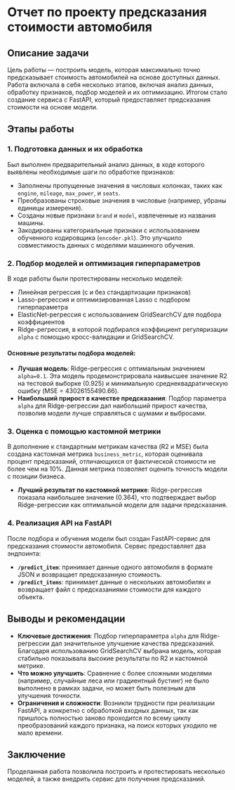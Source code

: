 # Отчет по проекту предсказания стоимости автомобиля

## Описание задачи
Цель работы — построить модель, которая максимально точно предсказывает стоимость автомобилей на основе доступных данных. Работа включала в себя несколько этапов, включая анализ данных, обработку признаков, подбор моделей и их оптимизацию. Итогом стало создание сервиса с FastAPI, который предоставляет предсказания стоимости на основе модели.

## Этапы работы

### 1. Подготовка данных и их обработка
Был выполнен предварительный анализ данных, в ходе которого выявлены необходимые шаги по обработке признаков:
- Заполнены пропущенные значения в числовых колонках, таких как `engine`, `mileage`, `max_power`, и `seats`.
- Преобразованы строковые значения в числовые (например, убраны единицы измерения).
- Созданы новые признаки `brand` и `model`, извлеченные из названия машины.
- Закодированы категориальные признаки с использованием обученного кодировщика (`encoder.pkl`). Это улучшило совместимость данных с моделями машинного обучения.

### 2. Подбор моделей и оптимизация гиперпараметров
В ходе работы были протестированы несколько моделей:
- Линейная регрессия (с и без стандартизации признаков)
- Lasso-регрессия и оптимизированная Lasso с подбором гиперпараметра
- ElasticNet-регрессия с использованием GridSearchCV для подбора коэффициентов
- Ridge-регрессия, в которой подбирался коэффициент регуляризации `alpha` с помощью кросс-валидации и GridSearchCV.

#### Основные результаты подбора моделей:
- **Лучшая модель**: Ridge-регрессия с оптимальным значением `alpha=0.1`. Эта модель продемонстрировала наивысшее значение R2 на тестовой выборке (0.925) и минимальную среднеквадратическую ошибку (MSE = 43026155490.66).
- **Наибольший прирост в качестве предсказания**: Подбор параметра `alpha` для Ridge-регрессии дал наибольший прирост качества, позволив модели лучше справляться с шумами и выбросами.

### 3. Оценка с помощью кастомной метрики
В дополнение к стандартным метрикам качества (R2 и MSE) была создана кастомная метрика `business_metric`, которая оценивала процент предсказаний, отличающихся от фактической стоимости не более чем на 10%. Данная метрика позволяет оценить точность модели с позиции бизнеса.

- **Лучший результат по кастомной метрике**: Ridge-регрессия показала наибольшее значение (0.364), что подтверждает выбор Ridge-регрессии как оптимальной модели для задачи предсказания.

### 4. Реализация API на FastAPI
После подбора и обучения модели был создан FastAPI-сервис для предсказания стоимости автомобиля. Сервис предоставляет два эндпоинта:
- **`/predict_item`**: принимает данные одного автомобиля в формате JSON и возвращает предсказанную стоимость.
- **`/predict_items`**: принимает данные о нескольких автомобилях и возвращает файл с предсказаниями стоимости для каждого объекта.

## Выводы и рекомендации

- **Ключевые достижения**: Подбор гиперпараметра `alpha` для Ridge-регрессии дал значительное улучшение качества предсказаний. Благодаря использованию GridSearchCV выбрана модель, которая стабильно показывала высокие результаты по R2 и кастомной метрике.
- **Что можно улучшить**: Сравнение с более сложными моделями (например, случайные леса или градиентный бустинг) не было выполнено в рамках задачи, но может быть полезным для улучшения точности.
- **Ограничения и сложности**: Возникли трудности при реализации FastAPI, а конкретно с обработкой входных данных, так как пришлось полностью заново проходится по всему циклу преобразований каждого признака, на поиск которых уходило не мало времени.

## Заключение
Проделанная работа позволила построить и протестировать несколько моделей, а также внедрить сервис для получения предсказаний.

